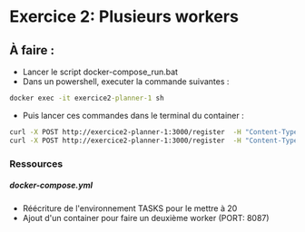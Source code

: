 # Exercice 2: Plusieurs workers

## À faire :
- Lancer le script docker-compose_run.bat
- Dans un powershell, executer la commande suivantes :
```bat 
docker exec -it exercice2-planner-1 sh 
```
- Puis lancer ces commandes dans le terminal du container :
```bash
curl -X POST http://exercice2-planner-1:3000/register  -H "Content-Type: application/json"  -d '{"url": "http://exercice2-worker1-1:8080"}' 
curl -X POST http://exercice2-planner-1:3000/register  -H "Content-Type: application/json"  -d '{"url": "http://exercice2-worker2-1:8070"}'
``` 
### Ressources
##### docker-compose.yml
- Réécriture de l'environnement TASKS pour le mettre à 20
- Ajout d'un container pour faire un deuxième worker (PORT: 8087)